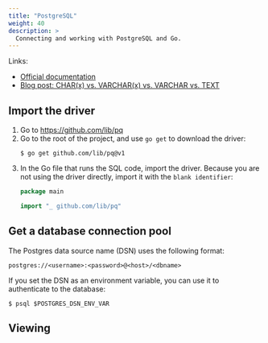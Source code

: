 ```yaml
---
title: "PostgreSQL"
weight: 40
description: >
  Connecting and working with PostgreSQL and Go.
---
```

Links:

- [Official documentation](https://www.postgresql.org/docs/current/datatype.html)
- [Blog post: CHAR(x) vs. VARCHAR(x) vs. VARCHAR vs. TEXT ](https://www.depesz.com/2010/03/02/charx-vs-varcharx-vs-varchar-vs-text/)

## Import the driver

1. Go to https://github.com/lib/pq
2. Go to the root of the project, and use `go get` to download the driver:
   ```shell
   $ go get github.com/lib/pq@v1
   ```
3. In the Go file that runs the SQL code, import the driver. Because you are not using the driver directly, import it with the `blank identifier`:
   ```go
   package main

   import "_ github.com/lib/pq"
   ```

## Get a database connection pool

The Postgres data source name (DSN) uses the following format:

```
postgres://<username>:<password>@<host>/<dbname>
```

If you set the DSN as an environment variable, you can use it to authenticate to the database:

```shell
$ psql $POSTGRES_DSN_ENV_VAR
```

## Viewing 